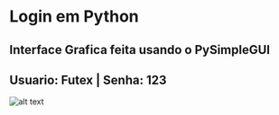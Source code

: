 # Login em Python

## Interface Grafica feita usando o PySimpleGUI
## Usuario: Futex | Senha: 123

![alt text](https://cdn.discordapp.com/attachments/780476729704841237/883875439389585458/unknown.png)

